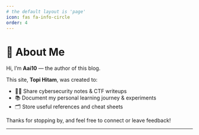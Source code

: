 ```yaml
---
# the default layout is 'page'
icon: fas fa-info-circle
order: 4
---
```


# 👋 About Me

Hi, I’m **Aai10** — the author of this blog.

This site, **Topi Hitam**, was created to:

- 🕵️‍♂️ Share cybersecurity notes & CTF writeups  
- 📚 Document my personal learning journey & experiments  
- 🗂️ Store useful references and cheat sheets  

Thanks for stopping by, and feel free to connect or leave feedback!

---
